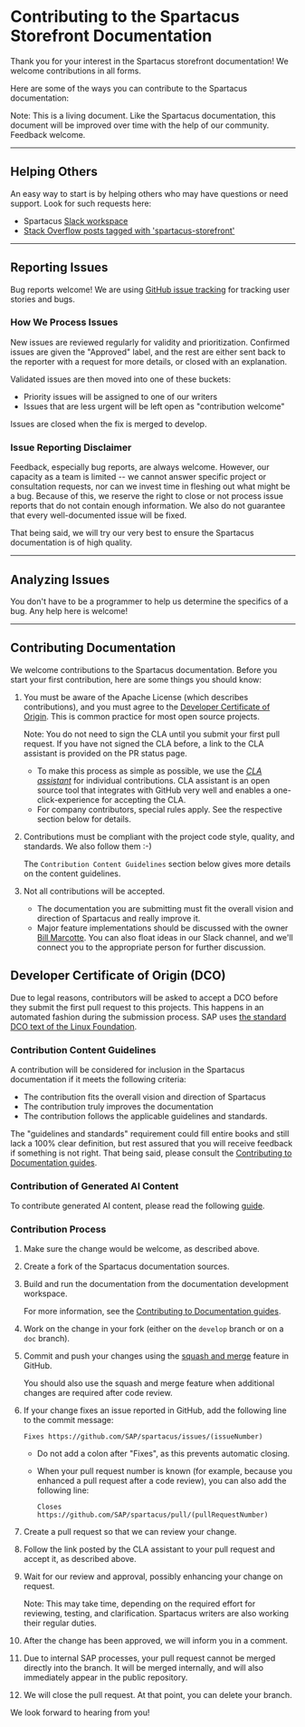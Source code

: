 # Contributing to the Spartacus Storefront Documentation

Thank you for your interest in the Spartacus storefront documentation! We welcome contributions in all forms.

Here are some of the ways you can contribute to the Spartacus documentation:

Note: This is a living document. Like the Spartacus documentation, this document will be improved over time with the help of our community. Feedback welcome.

----

## Helping Others

An easy way to start is by helping others who may have questions or need support. Look for such requests here:

* Spartacus [Slack workspace](https://join.slack.com/t/spartacus-storefront/shared_invite/enQtNDM1OTI3OTMwNjU5LTg1NGVjZmFkZjQzODc1MzFhMjc3OTZmMzIzYzg0YjMwODJiY2YxYjA5MTE5NjVmN2E5NjMxNjEzMGNlMDRjMjU)
* [Stack Overflow posts tagged with 'spartacus-storefront'](https://stackoverflow.com/questions/tagged/spartacus-storefront)

----

## Reporting Issues

Bug reports welcome! We are using [GitHub issue tracking](https://github.com/SAP/spartacus-docs/issues) for tracking user stories and bugs.

### How We Process Issues

New issues are reviewed regularly for validity and prioritization. Confirmed issues are given the "Approved" label, and the rest are either sent back to the reporter with a request for more details, or closed with an explanation.

Validated issues are then moved into one of these buckets:

* Priority issues will be assigned to one of our writers
* Issues that are less urgent will be left open as "contribution welcome"

Issues are closed when the fix is merged to develop.

### Issue Reporting Disclaimer

Feedback, especially bug reports, are always welcome. However, our capacity as a team is limited -- we cannot answer specific project or consultation requests, nor can we invest time in fleshing out what might be a bug. Because of this, we reserve the right to close or not process issue reports that do not contain enough information. We also do not guarantee that every well-documented issue will be fixed.

That being said, we will try our very best to ensure the Spartacus documentation is of high quality.

----

## Analyzing Issues

You don't have to be a programmer to help us determine the specifics of a bug. Any help here is welcome!

----

## Contributing Documentation

We welcome contributions to the Spartacus documentation. Before you start your first contribution, here are some things you should know:

1. You must be aware of the Apache License (which describes contributions), and you must agree to the [Developer Certificate of Origin](LICENSE.md). This is common practice for most open source projects.

    Note: You do not need to sign the CLA until you submit your first pull request. If you have not signed the CLA before, a link to the CLA assistant is provided on the PR status page.

    * To make this process as simple as possible, we use the *[CLA assistant](https://cla-assistant.io/)* for individual contributions. CLA assistant is an open source tool that integrates with GitHub very well and enables a one-click-experience for accepting the CLA.
    * For company contributors, special rules apply. See the respective section below for details.

1. Contributions must be compliant with the project code style, quality, and standards. We also follow them :-) 

    The `Contribution Content Guidelines` section below gives more details on the content guidelines.

1. Not all contributions will be accepted.
    * The documentation you are submitting must fit the overall vision and direction of Spartacus and really improve it.
    * Major feature implementations should be discussed with the owner [Bill Marcotte](https://github.com/Xymmer). You can also float ideas in our Slack channel, and we'll connect you to the appropriate person for further discussion.

## Developer Certificate of Origin (DCO)

Due to legal reasons, contributors will be asked to accept a DCO before they submit the first pull request to this projects. This happens in an automated fashion during the submission process. SAP uses [the standard DCO text of the Linux Foundation](https://developercertificate.org/).

### Contribution Content Guidelines

A contribution will be considered for inclusion in the Spartacus documentation if it meets the following criteria:

* The contribution fits the overall vision and direction of Spartacus
* The contribution truly improves the documentation
* The contribution follows the applicable guidelines and standards.

The "guidelines and standards" requirement could fill entire books and still lack a 100% clear definition, but rest assured that you will receive feedback if something is not right. That being said, please consult the [Contributing to Documentation guides](https://github.com/SAP/spartacus-docs/tree/master/contributing_to_docs).

### Contribution of Generated AI Content

To contribute generated AI content, please read the following [guide](https://github.com/SAP/.github/blob/main/CONTRIBUTING_USING_GENAI.md).

### Contribution Process

1. Make sure the change would be welcome, as described above.

1. Create a fork of the Spartacus documentation sources. 

1. Build and run the documentation from the documentation development workspace. 

    For more information, see the [Contributing to Documentation guides](https://github.com/SAP/spartacus-docs/tree/master/contributing_to_docs).

1. Work on the change in your fork (either on the `develop` branch or on a `doc` branch).

1. Commit and push your changes using the [squash and merge](https://help.github.com/articles/about-pull-request-merges/) feature in GitHub.

    You should also use the squash and merge feature when additional changes are required after code review.

1. If your change fixes an issue reported in GitHub, add the following line to the commit message:

     ```Fixes https://github.com/SAP/spartacus/issues/(issueNumber)```

    * Do not add a colon after "Fixes", as this prevents automatic closing.
    * When your pull request number is known (for example, because you enhanced a pull request after a code review), you can also add the following line:

        ```Closes https://github.com/SAP/spartacus/pull/(pullRequestNumber)```

1. Create a pull request so that we can review your change.
1. Follow the link posted by the CLA assistant to your pull request and accept it, as described above.
1. Wait for our review and approval, possibly enhancing your change on request.
    
    Note: This may take time, depending on the required effort for reviewing, testing, and clarification. Spartacus writers are also working their regular duties.

1. After the change has been approved, we will inform you in a comment.

1. Due to internal SAP processes, your pull request cannot be merged directly into the branch. It will be merged internally, and will also immediately appear in the public repository.
1. We will close the pull request. At that point, you can delete your branch.

We look forward to hearing from you!
